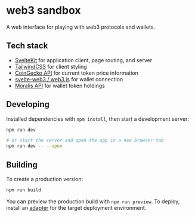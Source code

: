 # web3 sandbox

A web interface for playing with web3 protocols and wallets.

## Tech stack

* [SvelteKit](https://kit.svelte.dev/) for application client, page routing, and server
* [TailwindCSS](https://tailwindcss.com) for client styling
* [CoinGecko API](https://www.coingecko.com/en/api/documentation) for current token price information
* [svelte-web3 / web3.js](https://github.com/clbrge/svelte-web3) for wallet connection
* [Moralis API](https://admin.moralis.io/web3apis) for wallet token holdings

## Developing

Installed dependencies with `npm install`, then start a development server:

```bash
npm run dev

# or start the server and open the app in a new browser tab
npm run dev -- --open
```

## Building

To create a production version:

```bash
npm run build
```

You can preview the production build with `npm run preview`. To deploy, install an [adapter](https://kit.svelte.dev/docs/adapters) for the target deployment environment.
